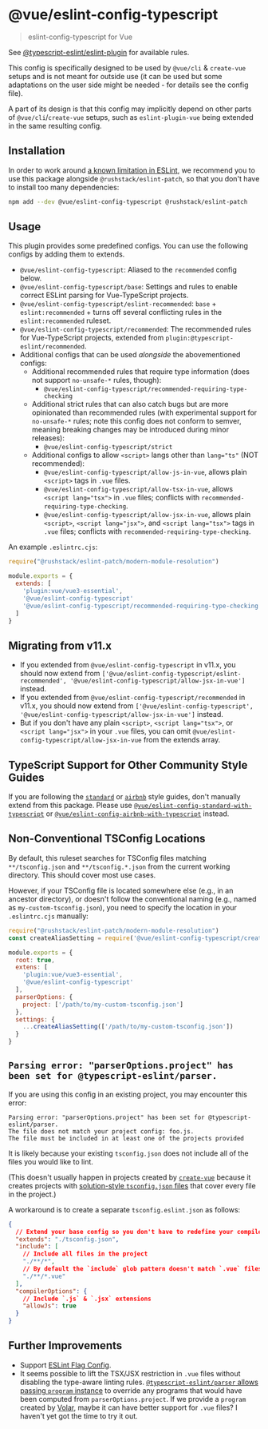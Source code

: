 # @vue/eslint-config-typescript

> eslint-config-typescript for Vue

See [@typescript-eslint/eslint-plugin](https://typescript-eslint.io/rules/) for available rules.

This config is specifically designed to be used by `@vue/cli` & `create-vue` setups
and is not meant for outside use (it can be used but some adaptations
on the user side might be needed - for details see the config file).

A part of its design is that this config may implicitly depend on
other parts of `@vue/cli`/`create-vue` setups, such as `eslint-plugin-vue` being
extended in the same resulting config.

## Installation

In order to work around [a known limitation in ESLint](https://github.com/eslint/eslint/issues/3458), we recommend you to use this package alongside `@rushstack/eslint-patch`, so that you don't have to install too many dependencies:

```sh
npm add --dev @vue/eslint-config-typescript @rushstack/eslint-patch
```

## Usage

This plugin provides some predefined configs. You can use the following configs by adding them to extends.

- `@vue/eslint-config-typescript`: Aliased to the `recommended` config below.
- `@vue/eslint-config-typescript/base`: Settings and rules to enable correct ESLint parsing for Vue-TypeScript projects.
- `@vue/eslint-config-typescript/eslint-recommended`: `base` + `eslint:recommended` + turns off several conflicting rules in the `eslint:recommended` ruleset.
- `@vue/eslint-config-typescript/recommended`: The recommended rules for Vue-TypeScript projects, extended from `plugin:@typescript-eslint/recommended`.
- Additional configs that can be used *alongside* the abovementioned configs:
  - Additional recommended rules that require type information (does not support `no-unsafe-*` rules, though):
    - `@vue/eslint-config-typescript/recommended-requiring-type-checking`
  - Additional strict rules that can also catch bugs but are more opinionated than recommended rules (with experimental support for `no-unsafe-*` rules; note this config does not conform to semver, meaning breaking changes may be introduced during minor releases):
    - `@vue/eslint-config-typescript/strict`
  - Additional configs to allow `<script>` langs other than `lang="ts"` (NOT recommended):
    - `@vue/eslint-config-typescript/allow-js-in-vue`, allows plain `<script>` tags in `.vue` files.
    - `@vue/eslint-config-typescript/allow-tsx-in-vue`, allows `<script lang="tsx">` in `.vue` files; conflicts with `recommended-requiring-type-checking`.
    - `@vue/eslint-config-typescript/allow-jsx-in-vue`, allows plain `<script>`, `<script lang="jsx">`, and `<script lang="tsx">` tags in `.vue` files; conflicts with `recommended-requiring-type-checking`.

An example `.eslintrc.cjs`:

```js
require("@rushstack/eslint-patch/modern-module-resolution")

module.exports = {
  extends: [
    'plugin:vue/vue3-essential',
    '@vue/eslint-config-typescript'
    '@vue/eslint-config-typescript/recommended-requiring-type-checking'
  ]
}
```

## Migrating from v11.x

- If you extended from `@vue/eslint-config-typescript` in v11.x, you should now extend from `['@vue/eslint-config-typescript/eslint-recommended', '@vue/eslint-config-typescript/allow-jsx-in-vue']` instead.
- If you extended from `@vue/eslint-config-typescript/recommended` in v11.x, you should now extend from `['@vue/eslint-config-typescript', '@vue/eslint-config-typescript/allow-jsx-in-vue']` instead.
- But if you don't have any plain `<script>`, `<script lang="tsx">`, or `<script lang="jsx">` in your `.vue` files, you can omit `@vue/eslint-config-typescript/allow-jsx-in-vue` from the extends array.

## TypeScript Support for Other Community Style Guides

If you are following the [`standard`](https://standardjs.com/) or [`airbnb`](https://github.com/airbnb/javascript/) style guides, don't manually extend from this package. Please use [`@vue/eslint-config-standard-with-typescript`](https://www.npmjs.com/package/@vue/eslint-config-standard-with-typescript) or [`@vue/eslint-config-airbnb-with-typescript`](https://www.npmjs.com/package/@vue/eslint-config-airbnb-with-typescript) instead.

## Non-Conventional TSConfig Locations

By default, this ruleset searches for TSConfig files matching `**/tsconfig.json` and `**/tsconfig.*.json` from the current working directory.
This should cover most use cases.

However, if your TSConfig file is located somewhere else (e.g., in an ancestor directory), or doesn't follow the conventional naming (e.g., named as `my-custom-tsconfig.json`), you need to specify the location in your `.eslintrc.cjs` manually:

```js
require("@rushstack/eslint-patch/modern-module-resolution")
const createAliasSetting = require('@vue/eslint-config-typescript/createAliasSetting')

module.exports = {
  root: true,
  extens: [
    'plugin:vue/vue3-essential',
    '@vue/eslint-config-typescript'
  ],
  parserOptions: {
    project: ['/path/to/my-custom-tsconfig.json']
  },
  settings: {
    ...createAliasSetting(['/path/to/my-custom-tsconfig.json'])
  }
}
```

## `Parsing error: "parserOptions.project" has been set for @typescript-eslint/parser.`

If you are using this config in an existing project, you may encounter this error:

```text
Parsing error: "parserOptions.project" has been set for @typescript-eslint/parser.
The file does not match your project config: foo.js.
The file must be included in at least one of the projects provided
```

It is likely because your existing `tsconfig.json` does not include all of the files you would like to lint.

(This doesn't usually happen in projects created by [`create-vue`](https://github.com/vuejs/create-vue) because it creates projects with [solution-style `tsconfig.json` files](https://www.typescriptlang.org/docs/handbook/release-notes/typescript-3-9.html#support-for-solution-style-tsconfigjson-files) that cover every file in the project.)

A workaround is to create a separate `tsconfig.eslint.json` as follows:

```json
{
  // Extend your base config so you don't have to redefine your compilerOptions
  "extends": "./tsconfig.json",
  "include": [
    // Include all files in the project
    "./**/*",
    // By default the `include` glob pattern doesn't match `.vue` files, so we add it explicitly
    "./**/*.vue"
  ],
  "compilerOptions": {
    // Include `.js` & `.jsx` extensions
    "allowJs": true
  }
}
```

## Further Improvements

- Support [ESLint Flag Config](https://eslint.org/docs/latest/user-guide/configuring/configuration-files-new).
- It seems possible to lift the TSX/JSX restriction in `.vue` files without disabling the type-aware linting rules.
[`@typescript-eslint/parser` allows passing `program` instance](https://github.com/typescript-eslint/typescript-eslint/tree/v5.30.7/packages/parser#parseroptionsprograms) to override any programs that would have been computed from `parserOptions.project`.
If we provide a `program` created by [Volar](https://github.com/johnsoncodehk/volar), maybe it can have better support for `.vue` files?
I haven't yet got the time to try it out.
